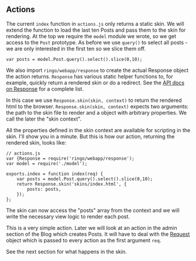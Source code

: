 Actions
-----------------------------------

The current `index` function in `actions.js` only returns a static skin. We will extend the function to load the last ten Posts and pass them to the skin for rendering. At the top we require the `model` module we wrote, so we get access to the `Post` prototype. As before we use `query()` to select all posts - we are only interested in the first ten so we slice them off.

    var posts = model.Post.query().select().slice(0,10);

We also import `ringo/webapp/response` to create the actual Response object the action returns. `Response` has various static helper functions to, for example, quickly return a rendered skin or do a redirect. See the [API docs on Response](http://ringojs.org/api/master/ringo/webapp/response/) for a complete list.

In this case we use `Response.skin(skin, context)` to return the rendered html to the browser. `Response.skin(skin, context)` expects two arguments: the path to the skin file to render and a object with arbitrary properties. We call the later the "skin context".

All the properties defined in the skin context are available for scripting in the skin. I'll show you in a minute. But this is how our action, returning the rendered skin, looks like:

    // actions.js
    var {Response = require('ringo/webapp/response');
    var model = require('./model');

    exports.index = function index(req) {
        var posts = model.Post.query().select().slice(0,10);
        return Response.skin('skins/index.html', {
            posts: posts,
        });
    };

The skin can now access the "posts" array from the context and we will write the necessary view logic to render each post.

This is a very simple action. Later we will look at an action in the admin section of the Blog which creates Posts. It will have to deal with the [Request](http://ringojs.org/api/master/ringo/webapp/request) object which is passed to every action as the first argument `req`.

See the next section for what happens in the skin.
